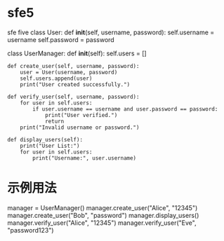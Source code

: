 # sfe5
sfe five
class User:
    def __init__(self, username, password):
        self.username = username
        self.password = password

class UserManager:
    def __init__(self):
        self.users = []

    def create_user(self, username, password):
        user = User(username, password)
        self.users.append(user)
        print("User created successfully.")

    def verify_user(self, username, password):
        for user in self.users:
            if user.username == username and user.password == password:
                print("User verified.")
                return
        print("Invalid username or password.")

    def display_users(self):
        print("User List:")
        for user in self.users:
            print("Username:", user.username)

# 示例用法
manager = UserManager()
manager.create_user("Alice", "12345")
manager.create_user("Bob", "password")
manager.display_users()
manager.verify_user("Alice", "12345")
manager.verify_user("Eve", "password123")
